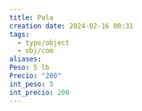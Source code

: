 ```yaml
---
title: Pala
creation date: 2024-02-16 00:31
tags:
  - type/object
  - obj/com
aliases: 
Peso: 5 lb
Precio: "200"
int_peso: 5
int_precio: 200
---
```


